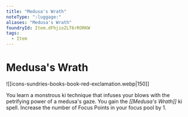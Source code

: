 ```yaml
---
title: "Medusa's Wrath"
noteType: ":luggage:"
aliases: "Medusa's Wrath"
foundryId: Item.dFhjioZLT6rRORKW
tags:
  - Item
---
```


# Medusa's Wrath
![[icons-sundries-books-book-red-exclamation.webp|150]]

You learn a monstrous ki technique that infuses your blows with the petrifying power of a medusa's gaze. You gain the _[[Medusa's Wrath]]_ ki spell. Increase the number of Focus Points in your focus pool by 1.
